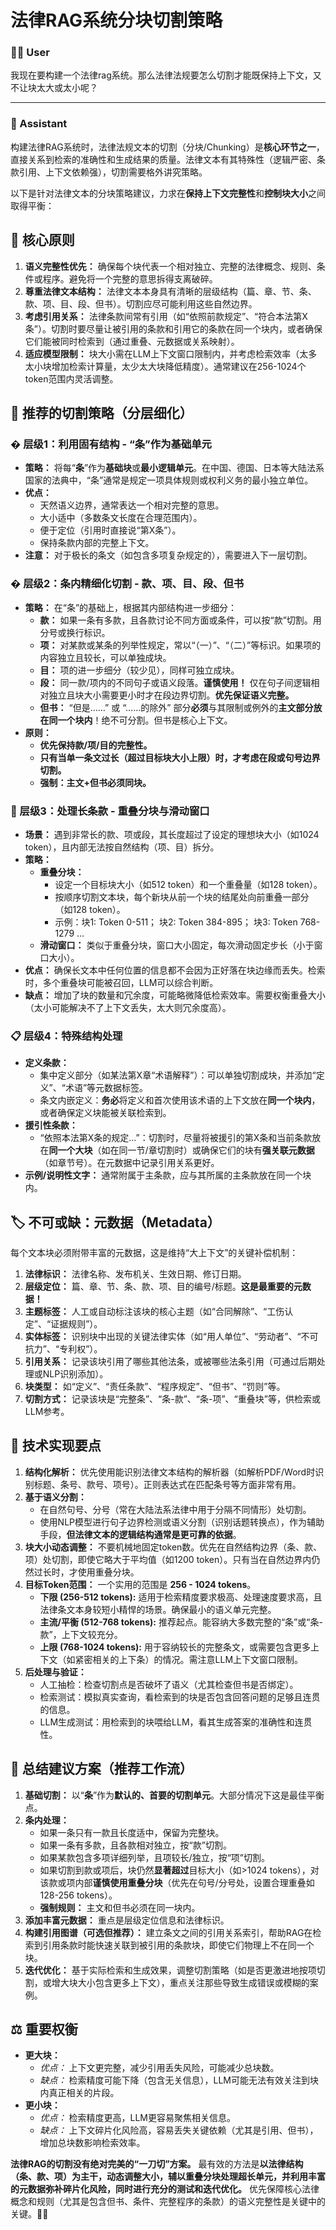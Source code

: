 # 法律RAG系统分块切割策略

### 🧑‍💻 User

我现在要构建一个法律rag系统。那么法律法规要怎么切割才能既保持上下文，又不让块太大或太小呢？

---

### 🤖 Assistant

构建法律RAG系统时，法律法规文本的切割（分块/Chunking）是**核心环节之一**，直接关系到检索的准确性和生成结果的质量。法律文本有其特殊性（逻辑严密、条款引用、上下文依赖强），切割需要格外讲究策略。

以下是针对法律文本的分块策略建议，力求在**保持上下文完整性**和**控制块大小**之间取得平衡：

## 📌 核心原则

1.  **语义完整性优先：** 确保每个块代表一个相对独立、完整的法律概念、规则、条件或程序。避免将一个完整的意思拆得支离破碎。
2.  **尊重法律文本结构：** 法律文本本身具有清晰的层级结构（篇、章、节、条、款、项、目、段、但书）。切割应尽可能利用这些自然边界。
3.  **考虑引用关系：** 法律条款间常有引用（如“依照前款规定”、“符合本法第X条”）。切割时要尽量让被引用的条款和引用它的条款在同一个块内，或者确保它们能被同时检索到（通过重叠、元数据或关系映射）。
4.  **适应模型限制：** 块大小需在LLM上下文窗口限制内，并考虑检索效率（太多太小块增加检索计算量，太少太大块降低精度）。通常建议在256-1024个token范围内灵活调整。

## 📖 推荐的切割策略（分层细化）

### � 层级1：利用固有结构 - “条”作为基础单元
*   **策略：** 将每“**条**”作为**基础块**或**最小逻辑单元**。在中国、德国、日本等大陆法系国家的法典中，“条”通常是规定一项具体规则或权利义务的最小独立单位。
*   **优点：**
    *   天然语义边界，通常表达一个相对完整的意思。
    *   大小适中（多数条文长度在合理范围内）。
    *   便于定位（引用时直接说“第X条”）。
    *   保持条款内部的完整上下文。
*   **注意：** 对于极长的条文（如包含多项复杂规定的），需要进入下一层切割。

### � 层级2：条内精细化切割 - 款、项、目、段、但书
*   **策略：** 在“条”的基础上，根据其内部结构进一步细分：
    *   **款：** 如果一条有多款，且各款讨论不同方面或条件，可以按“款”切割。用分号或换行标识。
    *   **项：** 对某款或某条的列举性规定，常以“（一）”、“（二）”等标识。如果项的内容独立且较长，可以单独成块。
    *   **目：** 项的进一步细分（较少见），同样可独立成块。
    *   **段：** 同一款/项内的不同句子或语义段落。**谨慎使用！** 仅在句子间逻辑相对独立且块大小需要更小时才在段边界切割。**优先保证语义完整。**
    *   **但书：** “但是……” 或 “……的除外” 部分**必须**与其限制或例外的**主文部分放在同一个块内**！绝不可分割。但书是核心上下文。
*   **原则：**
    *   **优先保持款/项/目的完整性。**
    *   **只有当单一条文过长（超过目标块大小上限）时，才考虑在段或句号边界切割。**
    *   **强制：主文+但书必须同块。**

### 🧩 层级3：处理长条款 - 重叠分块与滑动窗口
*   **场景：** 遇到非常长的款、项或段，其长度超过了设定的理想块大小（如1024 token），且内部无法按自然结构（项、目）拆分。
*   **策略：**
    *   **重叠分块：**
        *   设定一个目标块大小（如512 token）和一个重叠量（如128 token）。
        *   按顺序切割文本块，每个新块从前一个块的结尾处向前重叠一部分（如128 token）。
        *   示例：块1: Token 0-511； 块2: Token 384-895； 块3: Token 768-1279 …
    *   **滑动窗口：** 类似于重叠分块，窗口大小固定，每次滑动固定步长（小于窗口大小）。
*   **优点：** 确保长文本中任何位置的信息都不会因为正好落在块边缘而丢失。检索时，多个重叠块可能被召回，LLM可以综合判断。
*   **缺点：** 增加了块的数量和冗余度，可能略微降低检索效率。需要权衡重叠大小（太小可能解决不了上下文丢失，太大则冗余度高）。

### 📋 层级4：特殊结构处理
*   **定义条款：**
    *   集中定义部分（如某法第X章“术语解释”）：可以单独切割成块，并添加“定义”、“术语”等元数据标签。
    *   条文内嵌定义：**务必**将定义和首次使用该术语的上下文放在**同一个块内**，或者确保定义块能被关联检索到。
*   **援引性条款：**
    *   “依照本法第X条的规定…”：切割时，尽量将被援引的第X条和当前条款放在**同一个大块**（如在同一节/章切割时）或确保它们的块有**强关联元数据**（如章节号）。在元数据中记录引用关系更好。
*   **示例/说明性文字：** 通常附属于主条款，应与其所属的主条款放在同一个块内。

## 🏷 不可或缺：元数据（Metadata）

每个文本块必须附带丰富的元数据，这是维持“大上下文”的关键补偿机制：

1.  **法律标识：** 法律名称、发布机关、生效日期、修订日期。
2.  **层级定位：** 篇、章、节、条、款、项、目的编号/标题。**这是最重要的元数据！**
3.  **主题标签：** 人工或自动标注该块的核心主题（如“合同解除”、“工伤认定”、“证据规则”）。
4.  **实体标签：** 识别块中出现的关键法律实体（如“用人单位”、“劳动者”、“不可抗力”、“专利权”）。
5.  **引用关系：** 记录该块引用了哪些其他法条，或被哪些法条引用（可通过后期处理或NLP识别添加）。
6.  **块类型：** 如“定义”、“责任条款”、“程序规定”、“但书”、“罚则”等。
7.  **切割方式：** 记录该块是“完整条”、“条-款”、“条-项”、“重叠块”等，供检索或LLM参考。

## 🔧 技术实现要点

1.  **结构化解析：** 优先使用能识别法律文本结构的解析器（如解析PDF/Word时识别标题、条号、款号、项号）。正则表达式在匹配条号等方面非常有用。
2.  **基于语义分割：**
    *   在自然句号、分号（常在大陆法系法律中用于分隔不同情形）处切割。
    *   使用NLP模型进行句子边界检测或语义分割（识别话题转换点），作为辅助手段，**但法律文本的逻辑结构通常是更可靠的依据**。
3.  **块大小动态调整：** 不要机械地固定token数。优先在自然结构边界（条、款、项）处切割，即使它略大于平均值（如1200 token）。只有当在自然边界内仍然过长时，才使用重叠分块。
4.  **目标Token范围：** 一个实用的范围是 **256 - 1024 tokens**。
    *   **下限 (256-512 tokens):** 适用于检索精度要求极高、处理速度要求高，且法律条文本身较短小精悍的场景。确保最小的语义单元完整。
    *   **主流/平衡 (512-768 tokens):** 推荐起点。能容纳大多数完整的“条”或“条-款”，上下文较充分。
    *   **上限 (768-1024 tokens):** 用于容纳较长的完整条文，或需要包含更多上下文（如紧密相关的上下条）的情况。需注意LLM上下文窗口限制。
5.  **后处理与验证：**
    *   人工抽检：检查切割点是否破坏了语义（尤其检查但书是否绑定）。
    *   检索测试：模拟真实查询，看检索到的块是否包含回答问题的足够且连贯的信息。
    *   LLM生成测试：用检索到的块喂给LLM，看其生成答案的准确性和连贯性。

## 📌 总结建议方案（推荐工作流）

1.  **基础切割：** 以“**条**”作为**默认的、首要的切割单元**。大部分情况下这是最佳平衡点。
2.  **条内处理：**
    *   如果一条只有一款且长度适中，保留为完整块。
    *   如果一条有多款，且各款相对独立，按“款”切割。
    *   如果某款包含多项详细列举，且项较长/独立，按“项”切割。
    *   如果切割到款或项后，块仍然**显著超过**目标大小（如>1024 tokens），对该款或项内部**谨慎使用重叠分块**（优先在句号/分号处，设置合理重叠如128-256 tokens）。
    *   **强制规则：** 主文和但书必须在同一块内。
3.  **添加丰富元数据：** 重点是层级定位信息和法律标识。
4.  **构建引用图谱（可选但推荐）：** 建立条文之间的引用关系索引，帮助RAG在检索到引用条款时能快速关联到被引用的条款块，即使它们物理上不在同一个块。
5.  **迭代优化：** 基于实际检索和生成效果，调整切割策略（如是否更激进地按项切割，或增大块大小包含更多上下文），重点关注那些导致生成错误或模糊的案例。

## ⚖ 重要权衡

*   **更大块：**
    *   *优点：* 上下文更完整，减少引用丢失风险，可能减少总块数。
    *   *缺点：* 检索精度可能下降（包含无关信息），LLM可能无法有效关注到块内真正相关的片段。
*   **更小块：**
    *   *优点：* 检索精度更高，LLM更容易聚焦相关信息。
    *   *缺点：* 上下文碎片化风险高，容易丢失关键依赖（尤其是引用、但书），增加总块数影响检索效率。

**法律RAG的切割没有绝对完美的“一刀切”方案。** 最有效的方法是**以法律结构（条、款、项）为主干，动态调整大小，辅以重叠分块处理超长单元，并利用丰富的元数据弥补碎片化风险，同时进行充分的测试和迭代优化。** 优先保障核心法律概念和规则（尤其是包含但书、条件、完整程序的条款）的语义完整性是关键中的关键。💪🏻